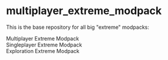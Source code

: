 # multiplayer_extreme_modpack
This is the base repository for all big "extreme" modpacks:

Multiplayer Extreme Modpack<br/>
Singleplayer Extreme Modpack<br/>
Exploration Extreme Modpack
